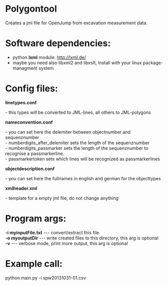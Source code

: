 Polygontool
===========

Creates a jml file for OpenJump from excavation measurement data.


Software dependencies:
======================

- python <b>lxml</b> module: http://lxml.de/
- maybe you need also libxml2 and libxslt, install with your linux package-managment system


Config files:
=============

<p><b>linetypes.conf</b></p> - this types will be converted to JML-lines, all others to JML-polygons<br>

<p><b>nameconvention.conf</b></p> - you can set here the delemiter between objectnumber and sequenznumber<br>
 - numberdigits_after_delemiter sets the length of the sequenznumber<br>
 - numberdigits_passmarker sets the length of the sequenznumber to recognise a passmarkerline.<br>
 - passmarkertoken sets which lines will be recognized as passmarkerlines<br>

<p><b>objectdescription.conf</b></p> - you can set here the fullnames in english and german for the objecttypes<br>

<p><b>xmlheader.xml</b></p> - template for a empty jml file, do not change anything


Program args:
=============

<b>-i myinputFile.txt</b> --- convert/extract this file<br>
<b>-o myoutputDir</b> --- write created files to this directory, this arg is optional<br>
<b>-v</b> --- verbose mode, print more output, this arg is optional<br>


Example call:
=============

python main.py -i spw20131031-01.csv

